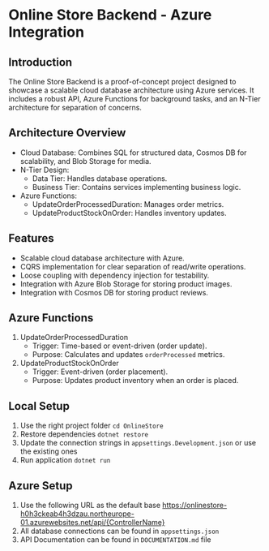 # Online Store Backend - Azure Integration

## Introduction

The Online Store Backend is a proof-of-concept project designed to showcase a scalable cloud database architecture using Azure services. It includes a robust API, Azure Functions for background tasks, and an N-Tier architecture for separation of concerns.

## Architecture Overview

- Cloud Database: Combines SQL for structured data, Cosmos DB for scalability, and Blob Storage for media.
- N-Tier Design:
  - Data Tier: Handles database operations.
  - Business Tier: Contains services implementing business logic.
- Azure Functions:
  - UpdateOrderProcessedDuration: Manages order metrics.
  - UpdateProductStockOnOrder: Handles inventory updates.

## Features

- Scalable cloud database architecture with Azure.
- CQRS implementation for clear separation of read/write operations.
- Loose coupling with dependency injection for testability.
- Integration with Azure Blob Storage for storing product images.
- Integration with Cosmos DB for storing product reviews.

## Azure Functions

1. UpdateOrderProcessedDuration
   - Trigger: Time-based or event-driven (order update).
   - Purpose: Calculates and updates `orderProcessed` metrics.
2. UpdateProductStockOnOrder
   - Trigger: Event-driven (order placement).
   - Purpose: Updates product inventory when an order is placed.

## Local Setup

1. Use the right project folder `cd OnlineStore`
2. Restore dependencies `dotnet restore`
3. Update the connection strings in `appsettings.Development.json` or use the existing ones
4. Run application `dotnet run`

## Azure Setup

1. Use the following URL as the default base https://onlinestore-h0h3ckeab4h3dzau.northeurope-01.azurewebsites.net/api/{ControllerName}
2. All database connections can be found in `appsettings.json`
3. API Documentation can be found in `DOCUMENTATION.md` file
